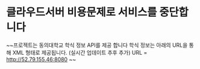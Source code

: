 # 클라우드서버 비용문제로 서비스를 중단합니다

~~프로젝트는 동의대학교 학식 정보 API를 제공 합니다
학식 정보는 아래의 URL을 통해 XML 형태로 제공됩니다.
(실시간 업데이트 추후 추가)
URL = http://52.79.155.46:8080 ~~


